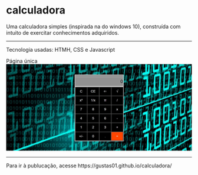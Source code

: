 # calculadora
Uma calculadora simples (inspirada na do windows 10), construída com intuito de exercitar conhecimentos adquiridos. <hr>

Tecnologia usadas: HTMH, CSS e Javascript

Página única
<img src="pagina.JPG">

<hr>
Para ir à publucação, acesse
https://gustas01.github.io/calculadora/
